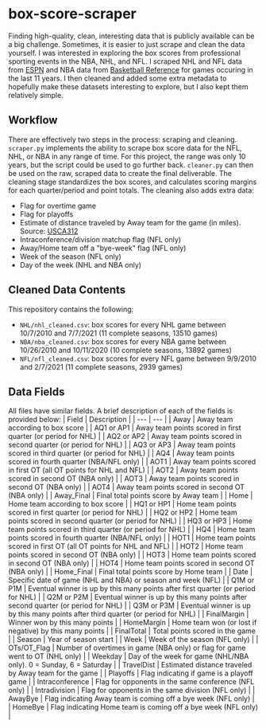 # box-score-scraper
Finding high-quality, clean, interesting data that is publicly available can be a big challenge. Sometimes, it is easier to just scrape and clean the data yourself. I was interested in exploring the box scores from professional sporting events in the NBA, NHL, and NFL. I scraped NHL and NFL data from [ESPN](https://www.espn.com/) and NBA data from [Basketball Reference](https://www.basketball-reference.com/) for games occuring in the last 11 years. I then cleaned and added some extra metadata to hopefully make these datasets interesting to explore, but I also kept them relatively simple.

## Workflow
There are effectively two steps in the process: scraping and cleaning. `scraper.py` implements the ability to scrape box score data for the NFL, NHL, or NBA in any range of time. For this project, the range was only 10 years, but the script could be used to go further back. `cleaner.py` can then be used on the raw, scraped data to create the final deliverable. The cleaning stage standardizes the box scores, and calculates scoring margins for each quarter/period and point totals. The cleaning also adds extra data:
* Flag for overtime game
* Flag for playoffs
* Estimate of distance traveled by Away team for the game (in miles). Source: [USCA312](https://people.sc.fsu.edu/~jburkardt/datasets/cities/cities.html)
* Intraconference/division matchup flag (NFL only)
* Away/Home team off a "bye-week" flag (NFL only)
* Week of the season (NFL only)
* Day of the week (NHL and NBA only)

## Cleaned Data Contents
This repository contains the following:
* `NHL/nhl_cleaned.csv`: box scores for every NHL game between 10/7/2010 and 7/7/2021 (11 complete seasons, 13510 games)
* `NBA/nba_cleaned.csv`: box scores for every NBA game between 10/26/2010 and 10/11/2020 (10 complete seasons, 13892 games)
* `NFL/nfl_cleaned.csv`: box scores for every NFL game between 9/9/2010 and 2/7/2021 (11 complete seasons, 2939 games)

## Data Fields
All files have similar fields. A brief description of each of the fields is provided below:
| Field | Description |
| --- | --- |
| Away | Away team according to box score |
| AQ1 or AP1 | Away team points scored in first quarter (or period for NHL) |
| AQ2 or AP2 | Away team points scored in second quarter (or period for NHL) |
| AQ3 or AP3 | Away team points scored in third quarter (or period for NHL) |
| AQ4 | Away team points scored in fourth quarter (NBA/NFL only) |
| AOT1 | Away team points scored in first OT (all OT points for NHL and NFL) |
| AOT2 | Away team points scored in second OT (NBA only) |
| AOT3 | Away team points scored in second OT (NBA only) |
| AOT4 | Away team points scored in second OT (NBA only) |
| Away_Final | Final total points score by Away team |
| Home | Home team according to box score |
| HQ1 or HP1 | Home team points scored in first quarter (or period for NHL) |
| HQ2 or HP2 | Home team points scored in second quarter (or period for NHL) |
| HQ3 or HP3 | Home team points scored in third quarter (or period for NHL) |
| HQ4 | Home team points scored in fourth quarter (NBA/NFL only) |
| HOT1 | Home team points scored in first OT (all OT points for NHL and NFL) |
| HOT2 | Home team points scored in second OT (NBA only) |
| HOT3 | Home team points scored in second OT (NBA only) |
| HOT4 | Home team points scored in second OT (NBA only) |
| Home_Final | Final total points score by Home team |
| Date | Specific date of game (NHL and NBA) or season and week (NFL) |
| Q1M or P1M | Eventual winner is up by this many points after first quarter (or period for NHL) |
| Q2M or P2M | Eventual winner is up by this many points after second quarter (or period for NHL) |
| Q3M or P3M | Eventual winner is up by this many points after third quarter (or period for NHL) |
| FinalMargin | Winner won by this many points |
| HomeMargin | Home team won (or lost if negative) by this many points |
| FinalTotal | Total points scored in the game |
| Season | Year of season start |
| Week | Week of the season (NFL only) |
| OTs/OT_Flag | Number of overtimes in game (NBA only) or flag for game went to OT (NHL only) |
| Weekday | Day of the week for game (NHL/NBA only). 0 = Sunday, 6 = Saturday |
| TravelDist | Estimated distance traveled by Away team for the game |
| Playoffs | Flag indicating if game is a playoff game |
| Intraconference | Flag for opponents in the same conference (NFL only) |
| Intradivision | Flag for opponents in the same division (NFL only) |
| AwayBye | Flag indicating Away team is coming off a bye week (NFL only) |
| HomeBye | Flag indicating Home team is coming off a bye week (NFL only) |
